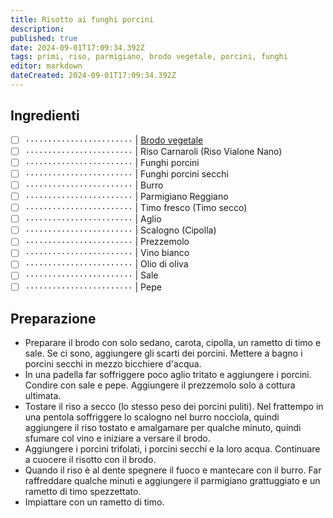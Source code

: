 ```yaml
---
title: Risotto ai funghi porcini
description: 
published: true
date: 2024-09-01T17:09:34.392Z
tags: primi, riso, parmigiano, brodo vegetale, porcini, funghi
editor: markdown
dateCreated: 2024-09-01T17:09:34.392Z
---
```


## Ingredienti

* [ ] `························` | [Brodo vegetale](../base/brodo_vegetale)
* [ ] `························` | Riso Carnaroli (Riso Vialone Nano)
* [ ] `························` | Funghi porcini
* [ ] `························` | Funghi porcini secchi
* [ ] `························` | Burro
* [ ] `························` | Parmigiano Reggiano
* [ ] `························` | Timo fresco (Timo secco)
* [ ] `························` | Aglio
* [ ] `························` | Scalogno (Cipolla)
* [ ] `························` | Prezzemolo
* [ ] `························` | Vino bianco
* [ ] `························` | Olio di oliva
* [ ] `························` | Sale
* [ ] `························` | Pepe

## Preparazione

* Preparare il brodo con solo sedano, carota, cipolla, un rametto di timo e sale. Se ci sono, aggiungere gli scarti dei porcini. Mettere a bagno i porcini secchi in mezzo bicchiere d'acqua.
* In una padella far soffriggere poco aglio tritato e aggiungere i porcini. Condire con sale e pepe. Aggiungere il prezzemolo solo a cottura ultimata.
* Tostare il riso a secco (lo stesso peso dei porcini puliti). Nel frattempo in una pentola soffriggere lo scalogno nel burro nocciola, quindi aggiungere il riso tostato e amalgamare per qualche minuto, quindi sfumare col vino e iniziare a versare il brodo.
* Aggiungere i porcini trifolati, i porcini secchi e la loro acqua. Continuare a cuocere il risotto con il brodo.
* Quando il riso è al dente spegnere il fuoco e mantecare con il burro. Far raffreddare qualche minuti e aggiungere il parmigiano grattuggiato e un rametto di timo spezzettato.
* Impiattare con un rametto di timo.